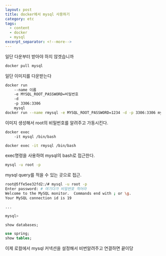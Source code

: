 ```yaml
---
layout: post
title: docker에서 mysql 사용하기
category: etc
tags:
  - content
  - docker
  - mysql
excerpt_separator: <!--more-->
---
```


 <!--more-->

일단 다운부터 받아야 하지 않겟습니까

```bash
docker pull mysql
```

일단 이미지를 다운받는다

```bash
docker run
    --name 이름
    -e MYSQL_ROOT_PASSWORD=비밀번호
    -d
    -p 3306:3306
    mysql
docker run --name rmysql -e MYSQL_ROOT_PASSWORD=1234 -d -p 3306:3306 mysql
```

이미지 생성해서 root의 비밀번호를 알려주고 가동시킨다.

```bash
docker exec
    -it mysql /bin/bash

docker exec -it rmysql /bin/bash
```

exec명령을 사용하여 mysql의 bash로 접근한다.

```bash
mysql -u root -p
```

mysql query를 적을 수 있는 곳으로 접근.

```bash
root@5ffe5ee32fd2:/# mysql -u root -p
Enter password: # 여기다가 비밀번호 적어라
Welcome to the MySQL monitor.  Commands end with ; or \g.
Your MySQL connection id is 19

...

mysql>
```

```sql
show databases;

use spring;
show tables;
```

이제 로컬에서 mysql 커넥션을 설정해서 비번알려주고 연결하면 끝이당
